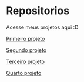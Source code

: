 # Repositorios
Acesse meus projetos aqui :D
 
<a href="https://eulioruda.github.io/Repositorios/desafios%2005%20e%2006/index.html" target='_blank'>Primeiro projeto
 
<a href="https://eulioruda.github.io/Repositorios/desafio%2007%20e%2008/index.html" target='_blank'>Segundo projeto
                                                                                            
<a href="https://eulioruda.github.io/Repositorios/desafio12/desafio12.html" target='_blank'>Terceiro projeto

<a href="https://eulioruda.github.io/Repositorios/desafio13/index.html" target='_blank'>Quarto projeto
